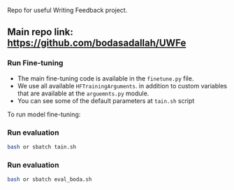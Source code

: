 Repo for useful Writing Feedback project.

## Main repo link: https://github.com/bodasadallah/UWFe

### Run Fine-tuning
* The main fine-tuning code is available in the `finetune.py` file.
* We use all available `HFTrainingArguments`. in addition to custom variables that are available at the `arguemnts.py` module.
* You can see some of the default parameters at `tain.sh` script

To run model fine-tuning: 
### Run evaluation
```bash
bash or sbatch tain.sh
```

### Run evaluation
```bash
bash or sbatch eval_boda.sh
```
